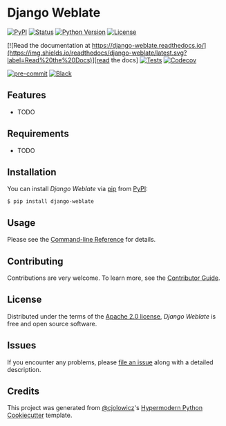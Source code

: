 # Django Weblate

[![PyPI](https://img.shields.io/pypi/v/django-weblate.svg)][pypi_]
[![Status](https://img.shields.io/pypi/status/django-weblate.svg)][status]
[![Python Version](https://img.shields.io/pypi/pyversions/django-weblate)][python version]
[![License](https://img.shields.io/pypi/l/django-weblate)][license]

[![Read the documentation at https://django-weblate.readthedocs.io/](https://img.shields.io/readthedocs/django-weblate/latest.svg?label=Read%20the%20Docs)][read the docs]
[![Tests](https://github.com/djangoheads/django-weblate/workflows/Tests/badge.svg)][tests]
[![Codecov](https://codecov.io/gh/djangoheads/django-weblate/branch/main/graph/badge.svg)][codecov]

[![pre-commit](https://img.shields.io/badge/pre--commit-enabled-brightgreen?logo=pre-commit&logoColor=white)][pre-commit]
[![Black](https://img.shields.io/badge/code%20style-black-000000.svg)][black]

[pypi_]: https://pypi.org/project/django-weblate/
[status]: https://pypi.org/project/django-weblate/
[python version]: https://pypi.org/project/django-weblate
[read the docs]: https://django-weblate.readthedocs.io/
[tests]: https://github.com/djangoheads/django-weblate/actions?workflow=Tests
[codecov]: https://app.codecov.io/gh/djangoheads/django-weblate
[pre-commit]: https://github.com/pre-commit/pre-commit
[black]: https://github.com/psf/black

## Features

- TODO

## Requirements

- TODO

## Installation

You can install _Django Weblate_ via [pip] from [PyPI]:

```console
$ pip install django-weblate
```

## Usage

Please see the [Command-line Reference] for details.

## Contributing

Contributions are very welcome.
To learn more, see the [Contributor Guide].

## License

Distributed under the terms of the [Apache 2.0 license][license],
_Django Weblate_ is free and open source software.

## Issues

If you encounter any problems,
please [file an issue] along with a detailed description.

## Credits

This project was generated from [@cjolowicz]'s [Hypermodern Python Cookiecutter] template.

[@cjolowicz]: https://github.com/cjolowicz
[pypi]: https://pypi.org/
[hypermodern python cookiecutter]: https://github.com/cjolowicz/cookiecutter-hypermodern-python
[file an issue]: https://github.com/djangoheads/django-weblate/issues
[pip]: https://pip.pypa.io/

<!-- github-only -->

[license]: https://github.com/djangoheads/django-weblate/blob/main/LICENSE
[contributor guide]: https://github.com/djangoheads/django-weblate/blob/main/CONTRIBUTING.md
[command-line reference]: https://django-weblate.readthedocs.io/en/latest/usage.html
